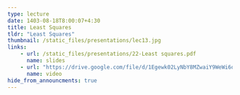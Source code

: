```yaml
---
type: lecture
date: 1403-08-18T8:00:07+4:30
title: Least Squares
tldr: "Least Squares"
thumbnail: /static_files/presentations/lec13.jpg
links: 
    - url: /static_files/presentations/22-Least squares.pdf
      name: slides
    - url: "https://drive.google.com/file/d/1Egewk02LyNbY8MZwaiY9WeWi6oJYgXIR/view?usp=sharing"
      name: video  
hide_from_announcments: true
---
```

